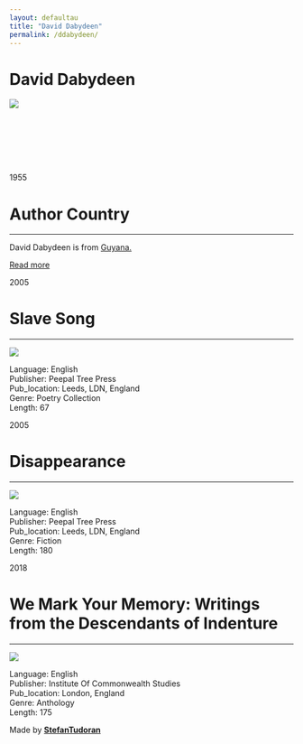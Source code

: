 ```yaml
---
layout: defaultau
title: "David Dabydeen"
permalink: /ddabydeen/
---
```

<!-- partial:index.partial.html -->
<div class="content">
    <h1>David Dabydeen</h1>
    <div class="quote">
        <div><img src="https://images.gr-assets.com/authors/1442517606p5/376637.jpg" class="logo"></div>
    </div>
    <div class="timeline">
        <div style="padding-bottom:100px;"></div>
        <div class="block">
            <div class="date right"><p class="right"> 1955 </p></div>
            <div class="dot"></div>
            <div class="left first">
            <div class="author_country">
                <h1>Author Country</h1><hr>
          <div class="aclocation">  <p>David Dabydeen is from <a href="http://localhost:4000/62">Guyana.</a></p></div>
              <div class="acreadmore">  <a href="https://en.wikipedia.org/wiki/David_Dabydeen" target="_blank">Read more</a></div>
            </div>
            </div>
        </div>
        <div class="block">
            <div class="date left"><p class="left">2005</p></div>
            <div class="dot"></div>
            <div class="right">
                <h1>Slave Song</h1><hr>
                <p><img src="https://m.media-amazon.com/images/I/51N6X6HYFKL._SX328_BO1,204,203,200_.jpg"></p>
                <p>
                Language: English<br/>
                Publisher: Peepal Tree Press<br/>
                Pub_location: Leeds, LDN, England<br/>
                Genre: Poetry Collection<br/>
                Length: 67</p>
            </div>
        </div>
        <div class="block">
            <div class="date right"><p class="right">2005</p></div>
            <div class="dot"></div>
            <div class="left hide">
                <h1>Disappearance</h1><hr>
                <p><img src="https://m.media-amazon.com/images/I/51WHPH1CVXL._SX328_BO1,204,203,200_.jpg"></p>
                <p>Language: English<br/>
                Publisher: Peepal Tree Press<br/>
                Pub_location: Leeds, LDN, England<br/>
                Genre: Fiction<br/>
                Length: 180</p>
            </div>
        </div>
        <div class="block">
            <div class="date left"><p class="left">2018</p></div>
            <div class="dot"></div>
            <div class="right hide">
                <h1>We Mark Your Memory: Writings from the Descendants of Indenture</h1><hr>
                <p><img src="https://m.media-amazon.com/images/I/51iM0cxF+tL._SX331_BO1,204,203,200_.jpg"></p>
                <p>Language: English<br/>
                Publisher: Institute Of Commonwealth Studies<br/>
                Pub_location: London, England<br/>
                Genre: Anthology<br/>
                Length: 175</p>
            </div>
        </div>
        <div id="footer">
        <p id="copyright">Made by&nbsp;<strong><a href="https://www.linkedin.com/in/nicolae-stefan-tudoran-b02291127/" target="_blank">StefanTudoran</a></strong></p>
    </div>
</div>
<!-- partial -->
  <script src='https://cdnjs.cloudflare.com/ajax/libs/jquery/3.1.1/jquery.min.js'></script><script  src="assets/js/authorscript.js"></script>
